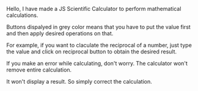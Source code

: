Hello, I have made a JS Scientific Calculator to perform mathematical calculations.

Buttons dispalyed in grey color means that you have to put the value first and then apply desired operations on that.

For example, if you want to claculate the reciprocal of a number, just type the value and click on reciprocal button to obtain the desired result.

If you make an error while calculating, don't worry. The calculator won't remove entire calculation.

It won't display a result. So simply correct the calculation.

